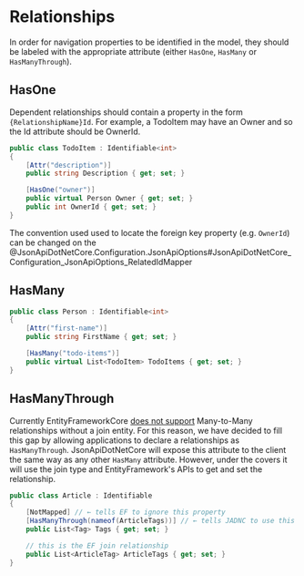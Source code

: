# Relationships

In order for navigation properties to be identified in the model, 
they should be labeled with the appropriate attribute (either `HasOne`, `HasMany` or `HasManyThrough`).

## HasOne

Dependent relationships should contain a property in the form `{RelationshipName}Id`. 
For example, a TodoItem may have an Owner and so the Id attribute should be OwnerId.

```c#
public class TodoItem : Identifiable<int>
{
    [Attr("description")]
    public string Description { get; set; }

    [HasOne("owner")]
    public virtual Person Owner { get; set; }
    public int OwnerId { get; set; }
}
```

The convention used used to locate the foreign key property (e.g. `OwnerId`) can be changed on
the @JsonApiDotNetCore.Configuration.JsonApiOptions#JsonApiDotNetCore_Configuration_JsonApiOptions_RelatedIdMapper

## HasMany

```c#
public class Person : Identifiable<int>
{
    [Attr("first-name")]
    public string FirstName { get; set; }

    [HasMany("todo-items")]
    public virtual List<TodoItem> TodoItems { get; set; }
}
```

## HasManyThrough

Currently EntityFrameworkCore [does not support](https://github.com/aspnet/EntityFrameworkCore/issues/1368) Many-to-Many relationships without a join entity. 
For this reason, we have decided to fill this gap by allowing applications to declare a relationships as `HasManyThrough`. 
JsonApiDotNetCore will expose this attribute to the client the same way as any other `HasMany` attribute.
However, under the covers it will use the join type and EntityFramework's APIs to get and set the relationship.

```c#
public class Article : Identifiable
{
    [NotMapped] // ← tells EF to ignore this property
    [HasManyThrough(nameof(ArticleTags))] // ← tells JADNC to use this as an alias to ArticleTags.Tags
    public List<Tag> Tags { get; set; }

    // this is the EF join relationship
    public List<ArticleTag> ArticleTags { get; set; }
}
```